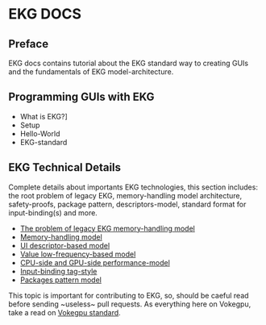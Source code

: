 # EKG DOCS

## Preface

EKG docs contains tutorial about the EKG standard way to creating GUIs and the fundamentals of EKG model-architecture.

## Programming GUIs with EKG

* What is EKG?]
* Setup
* Hello-World
* EKG-standard

## EKG Technical Details

Complete details about importants EKG technologies, this section includes: the root problem of legacy EKG, memory-handling model architecture, safety-proofs, package pattern, descriptors-model, standard format for input-binding(s) and more.

* [The problem of legacy EKG memory-handling model](./model/the-problem.md)
* [Memory-handling model](./model/architecture-model.md)
* [UI descriptor-based model](./model/ui-descriptor-based-model.md)
* [Value low-frequency-based model](./model/value-low-frequency-model.md)
* [CPU-side and GPU-side performance-model](./model/performance-model.md)
* [Input-binding tag-style](./model/input-binding-tag-style.md)
* [Packages pattern model](./model/packages-pattern-model.md)

This topic is important for contributing to EKG, so, should be caeful read before sending ~useless~ pull requests. As everything here on Vokegpu, take a read on [Vokegpu standard](https://github.com/vokegpu/standard).
